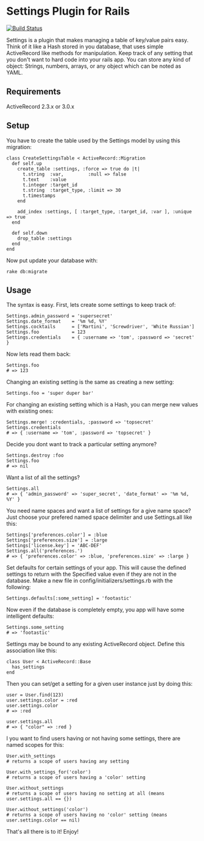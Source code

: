 # Settings Plugin for Rails

[![Build Status](http://travis-ci.org/ledermann/rails-settings.png)](http://travis-ci.org/ledermann/rails-settings)

Settings is a plugin that makes managing a table of key/value pairs easy. Think of it like a Hash stored in you database, that uses simple ActiveRecord like methods for manipulation. Keep track of any setting that you don't want to hard code into your rails app. You can store any kind of object: Strings, numbers, arrays, or any object which can be noted as YAML.


## Requirements

ActiveRecord 2.3.x or 3.0.x


## Setup

You have to create the table used by the Settings model by using this migration:

    class CreateSettingsTable < ActiveRecord::Migration
      def self.up
        create_table :settings, :force => true do |t|
          t.string  :var,         :null => false
          t.text    :value
          t.integer :target_id
          t.string  :target_type, :limit => 30
          t.timestamps
        end

        add_index :settings, [ :target_type, :target_id, :var ], :unique => true
      end

      def self.down
        drop_table :settings
      end
    end
    
Now put update your database with:

    rake db:migrate

## Usage

The syntax is easy.  First, lets create some settings to keep track of:

    Settings.admin_password = 'supersecret'
    Settings.date_format    = '%m %d, %Y'
    Settings.cocktails      = ['Martini', 'Screwdriver', 'White Russian']
    Settings.foo            = 123
    Settings.credentials    = { :username => 'tom', :password => 'secret' }

Now lets read them back:

    Settings.foo
    # => 123

Changing an existing setting is the same as creating a new setting:

    Settings.foo = 'super duper bar'

For changing an existing setting which is a Hash, you can merge new values with existing ones:

    Settings.merge! :credentials, :password => 'topsecret'
    Settings.credentials
    # => { :username => 'tom', :password => 'topsecret' }

Decide you dont want to track a particular setting anymore?

    Settings.destroy :foo
    Settings.foo
    # => nil

Want a list of all the settings?

    Settings.all
    # => { 'admin_password' => 'super_secret', 'date_format' => '%m %d, %Y' }

You need name spaces and want a list of settings for a give name space? Just choose your prefered named space delimiter and use Settings.all like this:

    Settings['preferences.color'] = :blue
    Settings['preferences.size'] = :large
    Settings['license.key'] = 'ABC-DEF'
    Settings.all('preferences.')
    # => { 'preferences.color' => :blue, 'preferences.size' => :large }

Set defaults for certain settings of your app.  This will cause the defined settings to return with the
Specified value even if they are not in the database.  Make a new file in config/initializers/settings.rb
with the following:

    Settings.defaults[:some_setting] = 'footastic'
  
Now even if the database is completely empty, you app will have some intelligent defaults:

    Settings.some_setting
    # => 'footastic'

Settings may be bound to any existing ActiveRecord object. Define this association like this:

    class User < ActiveRecord::Base
      has_settings
    end

Then you can set/get a setting for a given user instance just by doing this:

    user = User.find(123)
    user.settings.color = :red
    user.settings.color
    # => :red
    
    user.settings.all
    # => { "color" => :red }

I you want to find users having or not having some settings, there are named scopes for this:

    User.with_settings
    # returns a scope of users having any setting
    
    User.with_settings_for('color')
    # returns a scope of users having a 'color' setting
  
    User.without_settings
    # returns a scope of users having no setting at all (means user.settings.all == {})
    
    User.without_settings('color')
    # returns a scope of users having no 'color' setting (means user.settings.color == nil)

That's all there is to it! Enjoy!
